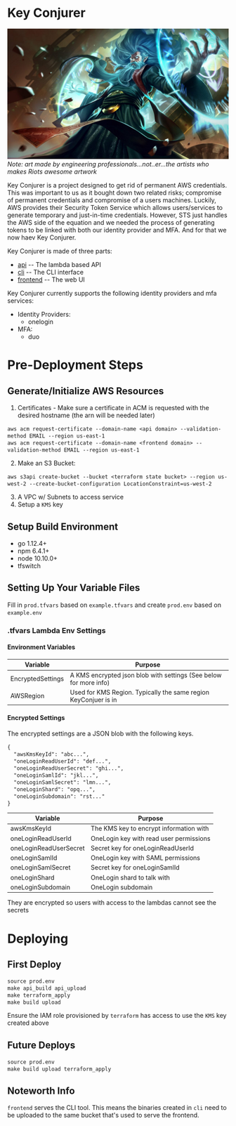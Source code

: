 Key Conjurer
=====
![Key Conjurer Champion](docs/champion.png)*Note: art made by engineering professionals...not..er...the artists who makes Riots awesome artwork*

Key Conjurer is a project designed to get rid of permanent AWS credentials. This was important to us as it bought down two related risks; compromise of permanent credentials and compromise of a users machines. Luckily, AWS provides their Security Token Service which allows users/services to generate temporary and just-in-time credentials. However, STS just handles the AWS side of the equation and we needed the process of generating tokens to be linked with both our identity provider and MFA. And for that we now haev Key Conjurer.

Key Conjurer is made of three parts:
* [api](./api/README.md) -- The lambda based API
* [cli](./cli/README.md) -- The CLI interface
* [frontend](./frontend/README.md) -- The web UI

Key Conjurer currently supports the following identity providers and mfa services:
  - Identity Providers:
    - onelogin
  - MFA:
    - duo

# Pre-Deployment Steps
## Generate/Initialize AWS Resources
1. Certificates - Make sure a certificate in ACM is requested with the desired hostname (the arn will be needed later)
```
aws acm request-certificate --domain-name <api domain> --validation-method EMAIL --region us-east-1
aws acm request-certificate --domain-name <frontend domain> --validation-method EMAIL --region us-east-1	
```
2. Make an S3 Bucket:
```
aws s3api create-bucket --bucket <terraform state bucket> --region us-west-2 --create-bucket-configuration LocationConstraint=us-west-2 
```
3. A VPC w/ Subnets to access service
4. Setup a `KMS` key

## Setup Build Environment
  - go 1.12.4+
  - npm 6.4.1+
  - node 10.10.0+
  - tfswitch

## Setting Up Your Variable Files
Fill in `prod.tfvars` based on `example.tfvars` and create `prod.env` based on `example.env`

### .tfvars Lambda Env Settings
#### Environment Variables
| Variable          | Purpose                                                           |
|-------------------|-------------------------------------------------------------------|
| EncryptedSettings | A KMS encrypted json blob with settings (See below for more info) |
| AWSRegion         | Used for KMS Region. Typically the same region KeyConjuer is in   |

#### Encrypted Settings
The encrypted settings are a JSON blob with the following keys.
```
{
  "awsKmsKeyId": "abc...",
  "oneLoginReadUserId": "def...",
  "oneLoginReadUserSecret": "ghi...",
  "oneLoginSamlId": "jkl...",
  "oneLoginSamlSecret": "lmn...",
  "oneLoginShard": "opq...",
  "oneLoginSubdomain": "rst..."
}
```
| Variable               | Purpose                                 |
|------------------------|-----------------------------------------|
| awsKmsKeyId            | The KMS key to encrypt information with |
| oneLoginReadUserId     | OneLogin key with read user permissions |
| oneLoginReadUserSecret | Secret key for oneLoginReadUserId       |
| oneLoginSamlId         | OneLogin key with SAML permissions      |
| oneLoginSamlSecret     | Secret key for oneLoginSamlId           |
| oneLoginShard          | OneLogin shard to talk with             |
| oneLoginSubdomain      | OneLogin subdomain                      |

They are encrypted so users with access to the lambdas cannot see the secrets

# Deploying
## First Deploy
```
source prod.env
make api_build api_upload
make terraform_apply
make build upload
```
Ensure the IAM role provisioned by `terraform` has access to use the `KMS` key created above

## Future Deploys
```
source prod.env
make build upload terraform_apply
```


## Noteworth Info
`frontend` serves the CLI tool. This means the binaries created in `cli`
need to be uploaded to the same bucket that's used to serve the frontend.
